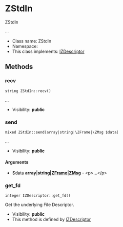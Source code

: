 ZStdIn
===============

ZStdIn

...


* Class name: ZStdIn
* Namespace: 
* This class implements: [IZDescriptor](IZDescriptor.md)






Methods
-------


### recv

    string ZStdIn::recv()



...

* Visibility: **public**




### send

    mixed ZStdIn::send(array|string|\ZFrame|\ZMsg $data)



...

* Visibility: **public**


#### Arguments
* $data **array|string|[ZFrame](ZFrame.md)|[ZMsg](ZMsg.md)** - &lt;p&gt;...&lt;/p&gt;



### get_fd

    integer IZDescriptor::get_fd()

Get the underlying File Descriptor.



* Visibility: **public**
* This method is defined by [IZDescriptor](IZDescriptor.md)



